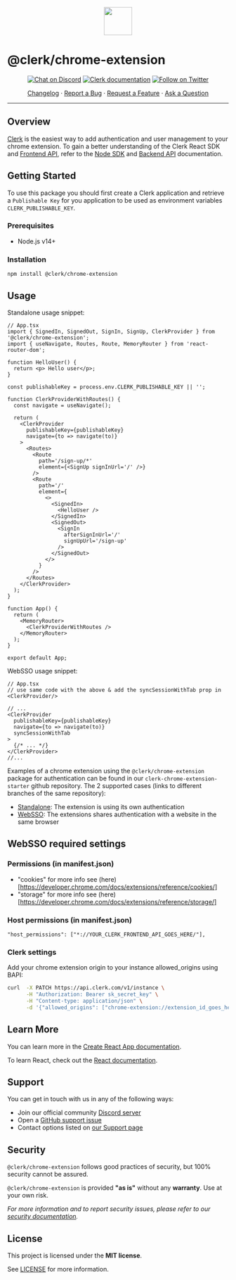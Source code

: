 <p align="center">
  <a href="https://clerk.com?utm_source=github&utm_medium=clerk_chrome_extension" target="_blank" rel="noopener noreferrer">
    <img src="https://images.clerk.com/static/logo-light-mode-400x400.png" height="64">
  </a>
  <br /> 
</p>

# @clerk/chrome-extension

<div align="center">

[![Chat on Discord](https://img.shields.io/discord/856971667393609759.svg?logo=discord)](https://clerk.com/discord)
[![Clerk documentation](https://img.shields.io/badge/documentation-clerk-green.svg)](https://clerk.com/docs?utm_source=github&utm_medium=clerk_chrome_extension)
[![Follow on Twitter](https://img.shields.io/twitter/follow/ClerkDev?style=social)](https://twitter.com/intent/follow?screen_name=ClerkDev)

[Changelog](https://github.com/clerkinc/javascript/blob/main/packages/chrome-extension/CHANGELOG.md)
·
[Report a Bug](https://github.com/clerkinc/javascript/issues/new?assignees=&labels=bug&template=bug_report.md&title=Bug%3A+)
·
[Request a Feature](https://github.com/clerkinc/javascript/issues/new?assignees=&labels=enhancement&template=feature_request.md&title=Feature%3A+)
·
[Ask a Question](https://github.com/clerkinc/javascript/issues/new?assignees=&labels=question&template=ask_a_question.md&title=Support%3A+)

</div>

---

## Overview

[Clerk](https://clerk.com?utm_source=github&utm_medium=clerk_chrome_extension) is the easiest way to add authentication and user management to your chrome extension. To gain a better understanding of the Clerk React SDK and [Frontend API](https://reference.clerk.com/reference/frontend-api-reference), refer to
the <a href="https://clerk.com/docs/reference/node/getting-started?utm_source=github&utm_medium=clerk_chrome_extension" target="_blank">Node SDK</a> and <a href="https://clerk.com/docs/reference/backend-api" target="_blank">Backend API</a> documentation.

## Getting Started

To use this package you should first create a Clerk application and retrieve a `Publishable Key` for you application to be used as environment variables `CLERK_PUBLISHABLE_KEY`.

### Prerequisites

- Node.js v14+

### Installation

```shell
npm install @clerk/chrome-extension
```

## Usage

Standalone usage snippet:

```tsx
// App.tsx
import { SignedIn, SignedOut, SignIn, SignUp, ClerkProvider } from '@clerk/chrome-extension';
import { useNavigate, Routes, Route, MemoryRouter } from 'react-router-dom';

function HelloUser() {
  return <p> Hello user</p>;
}

const publishableKey = process.env.CLERK_PUBLISHABLE_KEY || '';

function ClerkProviderWithRoutes() {
  const navigate = useNavigate();

  return (
    <ClerkProvider
      publishableKey={publishableKey}
      navigate={to => navigate(to)}
    >
      <Routes>
        <Route
          path='/sign-up/*'
          element={<SignUp signInUrl='/' />}
        />
        <Route
          path='/'
          element={
            <>
              <SignedIn>
                <HelloUser />
              </SignedIn>
              <SignedOut>
                <SignIn
                  afterSignInUrl='/'
                  signUpUrl='/sign-up'
                />
              </SignedOut>
            </>
          }
        />
      </Routes>
    </ClerkProvider>
  );
}

function App() {
  return (
    <MemoryRouter>
      <ClerkProviderWithRoutes />
    </MemoryRouter>
  );
}

export default App;
```

WebSSO usage snippet:

```tsx
// App.tsx
// use same code with the above & add the syncSessionWithTab prop in <ClerkProvider/>

// ...
<ClerkProvider
  publishableKey={publishableKey}
  navigate={to => navigate(to)}
  syncSessionWithTab
>
  {/* ... */}
</ClerkProvider>
//...
```

Examples of a chrome extension using the `@clerk/chrome-extension` package for authentication
can be found in our `clerk-chrome-extension-starter` github repository.
The 2 supported cases (links to different branches of the same repository):

- [Standalone](https://github.com/clerkinc/clerk-chrome-extension-starter): The extension is using its own authentication
- [WebSSO](https://github.com/clerkinc/clerk-chrome-extension-starter): The extensions shares authentication with a website in the same browser

## WebSSO required settings

### Permissions (in manifest.json)

- "cookies" for more info see (here)[https://developer.chrome.com/docs/extensions/reference/cookies/]
- "storage" for more info see (here)[https://developer.chrome.com/docs/extensions/reference/storage/]

### Host permissions (in manifest.json)

```
"host_permissions": ["*://YOUR_CLERK_FRONTEND_API_GOES_HERE/"],
```

### Clerk settings

Add your chrome extension origin to your instance allowed_origins using BAPI:

```bash
curl  -X PATCH https://api.clerk.com/v1/instance \
      -H "Authorization: Bearer sk_secret_key" \
      -H "Content-type: application/json" \
      -d '{"allowed_origins": ["chrome-extension://extension_id_goes_here"]}'
```

## Learn More

You can learn more in the [Create React App documentation](https://facebook.github.io/create-react-app/docs/getting-started).

To learn React, check out the [React documentation](https://reactjs.org/).

## Support

You can get in touch with us in any of the following ways:

- Join our official community [Discord server](https://discord.com/invite/b5rXHjAg7A)
- Open a [GitHub support issue](https://github.com/clerkinc/javascript/issues/new?assignees=&labels=question&template=ask_a_question.md&title=Support%3A+)
- Contact options listed on [our Support page](https://clerk.com/support?utm_source=github&utm_medium=clerk_chrome_extension)

## Security

`@clerk/chrome-extension` follows good practices of security, but 100% security cannot be assured.

`@clerk/chrome-extension` is provided **"as is"** without any **warranty**. Use at your own risk.

_For more information and to report security issues, please refer to our [security documentation](https://github.com/clerkinc/javascript/blob/main/packages/chrome-extension/docs/SECURITY.md)._

## License

This project is licensed under the **MIT license**.

See [LICENSE](https://github.com/clerkinc/javascript/blob/main/packages/chrome-extension/LICENSE) for more information.
